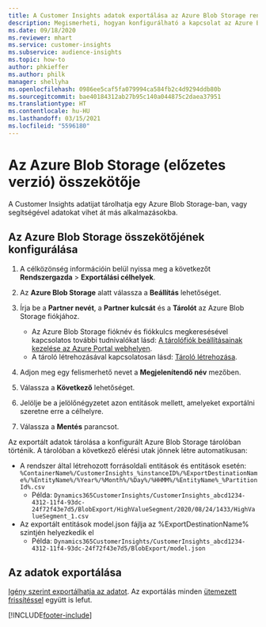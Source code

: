 ```yaml
---
title: A Customer Insights adatok exportálása az Azure Blob Storage rendszerbe
description: Megismerheti, hogyan konfigurálható a kapcsolat az Azure Blob Storage rendszerhez.
ms.date: 09/18/2020
ms.reviewer: mhart
ms.service: customer-insights
ms.subservice: audience-insights
ms.topic: how-to
author: phkieffer
ms.author: philk
manager: shellyha
ms.openlocfilehash: 0986ee5caf5fa079994ca584fb2c4d9294ddb80b
ms.sourcegitcommit: bae40184312ab27b95c140a044875c2daea37951
ms.translationtype: HT
ms.contentlocale: hu-HU
ms.lasthandoff: 03/15/2021
ms.locfileid: "5596180"
---
```

# <a name="connector-for-azure-blob-storage-preview"></a>Az Azure Blob Storage (előzetes verzió) összekötője

A Customer Insights adatijat tárolhatja egy Azure Blob Storage-ban, vagy segítségével adatokat vihet át más alkalmazásokba.

## <a name="configure-the-connector-for-azure-blob-storage"></a>Az Azure Blob Storage összekötőjének konfigurálása

1. A célközönség információin belül nyissa meg a következőt **Rendszergazda** > **Exportálási célhelyek**.

1. Az **Azure Blob Storage** alatt válassza a **Beállítás** lehetőséget.

1. Írja be a **Partner nevét**, a **Partner kulcsát** és a **Tárolót** az Azure Blob Storage fiókjához.
    - Az Azure Blob Storage fióknév és fiókkulcs megkeresésével kapcsolatos további tudnivalókat lásd: [A tárolófiók beállításainak kezelése az Azure Portal webhelyen](/azure/storage/common/storage-account-manage).
    - A tároló létrehozásával kapcsolatosan lásd: [Tároló létrehozása](/azure/storage/blobs/storage-quickstart-blobs-portal#create-a-container).

1. Adjon meg egy felismerhető nevet a **Megjelenítendő név** mezőben.

1. Válassza a **Következő** lehetőséget.

1. Jelölje be a jelölőnégyzetet azon entitások mellett, amelyeket exportálni szeretne erre a célhelyre.

1. Válassza a **Mentés** parancsot.

Az exportált adatok tárolása a konfigurált Azure Blob Storage tárolóban történik. A tárolóban a következő elérési utak jönnek létre automatikusan:

- A rendszer által létrehozott forrásoldali entitások és entitások esetén: `%ContainerName%/CustomerInsights_%instanceID%/%ExportDestinationName%/%EntityName%/%Year%/%Month%/%Day%/%HHMM%/%EntityName%_%PartitionId%.csv`
  - Példa: `Dynamics365CustomerInsights/CustomerInsights_abcd1234-4312-11f4-93dc-24f72f43e7d5/BlobExport/HighValueSegment/2020/08/24/1433/HighValueSegment_1.csv`
- Az exportált entitások model.json fájlja az %ExportDestinationName% szintjén helyezkedik el
  - Példa: `Dynamics365CustomerInsights/CustomerInsights_abcd1234-4312-11f4-93dc-24f72f43e7d5/BlobExport/model.json`

## <a name="export-the-data"></a>Az adatok exportálása

[Igény szerint exportálhatja az adatot](export-destinations.md#export-data-on-demand). Az exportálás minden [ütemezett frissítéssel](system.md#schedule-tab) együtt is lefut.


[!INCLUDE[footer-include](../includes/footer-banner.md)]